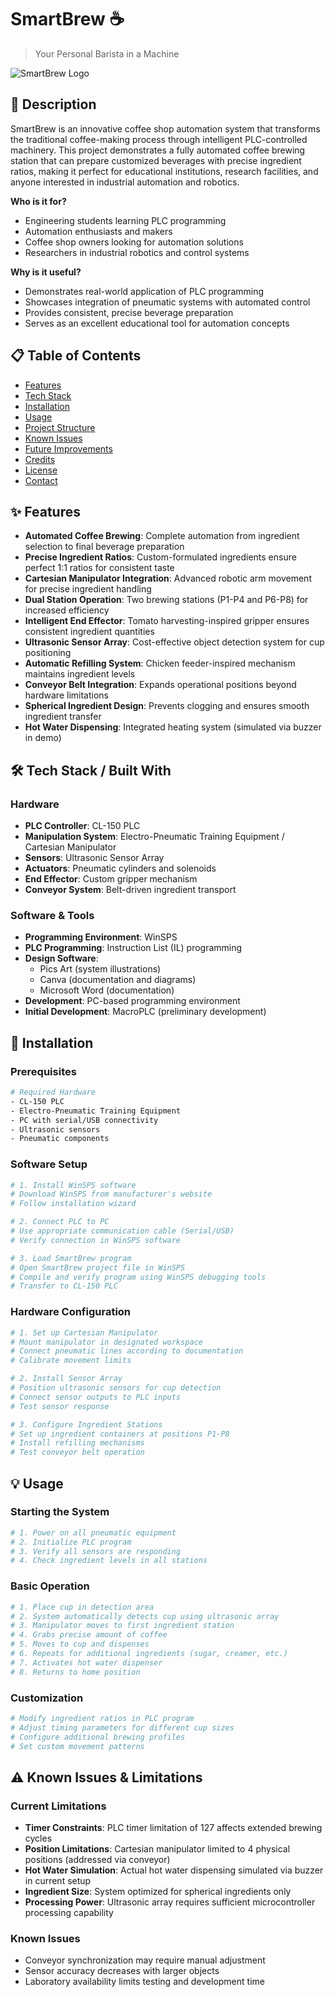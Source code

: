 # SmartBrew ☕
> Your Personal Barista in a Machine

![SmartBrew Logo](https://via.placeholder.com/400x150/2E8B57/FFFFFF?text=SmartBrew+Coffee+Automation)

## 📖 Description

SmartBrew is an innovative coffee shop automation system that transforms the traditional coffee-making process through intelligent PLC-controlled machinery. This project demonstrates a fully automated coffee brewing station that can prepare customized beverages with precise ingredient ratios, making it perfect for educational institutions, research facilities, and anyone interested in industrial automation and robotics.

**Who is it for?**
- Engineering students learning PLC programming
- Automation enthusiasts and makers
- Coffee shop owners looking for automation solutions
- Researchers in industrial robotics and control systems

**Why is it useful?**
- Demonstrates real-world application of PLC programming
- Showcases integration of pneumatic systems with automated control
- Provides consistent, precise beverage preparation
- Serves as an excellent educational tool for automation concepts

## 📋 Table of Contents

- [Features](#-features)
- [Tech Stack](#-tech-stack--built-with)
- [Installation](#-installation)
- [Usage](#-usage)
- [Project Structure](#-project-structure)
- [Known Issues](#-known-issues--limitations)
- [Future Improvements](#-future-improvements)
- [Credits](#-credits--acknowledgements)
- [License](#-license)
- [Contact](#-contact-info)

## ✨ Features

- **Automated Coffee Brewing**: Complete automation from ingredient selection to final beverage preparation
- **Precise Ingredient Ratios**: Custom-formulated ingredients ensure perfect 1:1 ratios for consistent taste
- **Cartesian Manipulator Integration**: Advanced robotic arm movement for precise ingredient handling
- **Dual Station Operation**: Two brewing stations (P1-P4 and P6-P8) for increased efficiency
- **Intelligent End Effector**: Tomato harvesting-inspired gripper ensures consistent ingredient quantities
- **Ultrasonic Sensor Array**: Cost-effective object detection system for cup positioning
- **Automatic Refilling System**: Chicken feeder-inspired mechanism maintains ingredient levels
- **Conveyor Belt Integration**: Expands operational positions beyond hardware limitations
- **Spherical Ingredient Design**: Prevents clogging and ensures smooth ingredient transfer
- **Hot Water Dispensing**: Integrated heating system (simulated via buzzer in demo)

## 🛠 Tech Stack / Built With

### Hardware
- **PLC Controller**: CL-150 PLC
- **Manipulation System**: Electro-Pneumatic Training Equipment / Cartesian Manipulator
- **Sensors**: Ultrasonic Sensor Array
- **Actuators**: Pneumatic cylinders and solenoids
- **End Effector**: Custom gripper mechanism
- **Conveyor System**: Belt-driven ingredient transport

### Software & Tools
- **Programming Environment**: WinSPS
- **PLC Programming**: Instruction List (IL) programming
- **Design Software**: 
  - Pics Art (system illustrations)
  - Canva (documentation and diagrams)
  - Microsoft Word (documentation)
- **Development**: PC-based programming environment
- **Initial Development**: MacroPLC (preliminary development)

## 🚀 Installation

### Prerequisites
```bash
# Required Hardware
- CL-150 PLC
- Electro-Pneumatic Training Equipment
- PC with serial/USB connectivity
- Ultrasonic sensors
- Pneumatic components
```

### Software Setup
```bash
# 1. Install WinSPS software
# Download WinSPS from manufacturer's website
# Follow installation wizard

# 2. Connect PLC to PC
# Use appropriate communication cable (Serial/USB)
# Verify connection in WinSPS software

# 3. Load SmartBrew program
# Open SmartBrew project file in WinSPS
# Compile and verify program using WinSPS debugging tools
# Transfer to CL-150 PLC
```

### Hardware Configuration
```bash
# 1. Set up Cartesian Manipulator
# Mount manipulator in designated workspace
# Connect pneumatic lines according to documentation
# Calibrate movement limits

# 2. Install Sensor Array
# Position ultrasonic sensors for cup detection
# Connect sensor outputs to PLC inputs
# Test sensor response

# 3. Configure Ingredient Stations
# Set up ingredient containers at positions P1-P8
# Install refilling mechanisms
# Test conveyor belt operation
```

## 💡 Usage

### Starting the System
```bash
# 1. Power on all pneumatic equipment
# 2. Initialize PLC program
# 3. Verify all sensors are responding
# 4. Check ingredient levels in all stations
```

### Basic Operation
```bash
# 1. Place cup in detection area
# 2. System automatically detects cup using ultrasonic array
# 3. Manipulator moves to first ingredient station
# 4. Grabs precise amount of coffee
# 5. Moves to cup and dispenses
# 6. Repeats for additional ingredients (sugar, creamer, etc.)
# 7. Activates hot water dispenser
# 8. Returns to home position
```

### Customization
```bash
# Modify ingredient ratios in PLC program
# Adjust timing parameters for different cup sizes
# Configure additional brewing profiles
# Set custom movement patterns
```


## ⚠️ Known Issues & Limitations

### Current Limitations
- **Timer Constraints**: PLC timer limitation of 127 affects extended brewing cycles
- **Position Limitations**: Cartesian manipulator limited to 4 physical positions (addressed via conveyor)
- **Hot Water Simulation**: Actual hot water dispensing simulated via buzzer in current setup
- **Ingredient Size**: System optimized for spherical ingredients only
- **Processing Power**: Ultrasonic array requires sufficient microcontroller processing capability

### Known Issues
- Conveyor synchronization may require manual adjustment
- Sensor accuracy decreases with larger objects
- Laboratory availability limits testing and development time
